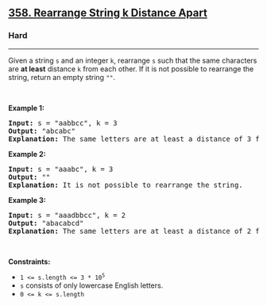<h2><a href="https://leetcode.com/problems/rearrange-string-k-distance-apart/">358. Rearrange String k Distance Apart</a></h2><h3>Hard</h3><hr><div><p>Given a string <code>s</code> and an integer <code>k</code>, rearrange <code>s</code> such that the same characters are <strong>at least</strong> distance <code>k</code> from each other. If it is not possible to rearrange the string, return an empty string <code>""</code>.</p>

<p>&nbsp;</p>
<p><strong>Example 1:</strong></p>

<pre><strong>Input:</strong> s = "aabbcc", k = 3
<strong>Output:</strong> "abcabc"
<strong>Explanation:</strong> The same letters are at least a distance of 3 from each other.
</pre>

<p><strong>Example 2:</strong></p>

<pre><strong>Input:</strong> s = "aaabc", k = 3
<strong>Output:</strong> ""
<strong>Explanation:</strong> It is not possible to rearrange the string.
</pre>

<p><strong>Example 3:</strong></p>

<pre><strong>Input:</strong> s = "aaadbbcc", k = 2
<strong>Output:</strong> "abacabcd"
<strong>Explanation:</strong> The same letters are at least a distance of 2 from each other.
</pre>

<p>&nbsp;</p>
<p><strong>Constraints:</strong></p>

<ul>
	<li><code>1 &lt;= s.length &lt;= 3 * 10<sup>5</sup></code></li>
	<li><code>s</code> consists of only lowercase English letters.</li>
	<li><code>0 &lt;= k &lt;= s.length</code></li>
</ul>
</div>